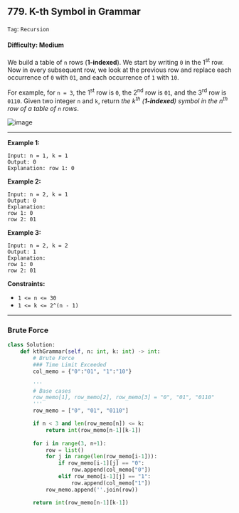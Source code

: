 ## 779. K-th Symbol in Grammar

```Tag```: ```Recursion```

#### Difficulty: Medium

We build a table of ```n``` rows (__1-indexed__). We start by writing ```0``` in the 1<sup>st</sup> row. Now in every subsequent row, we look at the previous row and replace each occurrence of ```0``` with ```01```, and each occurrence of ```1``` with ```10```.

For example, for ```n = 3```, the 1<sup>st</sup> row is ```0```, the 2<sup>nd</sup> row is ```01```, and the 3<sup>rd</sup> row is ```0110```.
Given two integer ```n``` and ```k```, return _the k<sup>th</sup> (__1-indexed__) symbol in the n<sup>th</sup> row of a table of ```n``` rows_.

![image](https://user-images.githubusercontent.com/35042430/217025342-0682e08f-7e78-4f97-8d11-465bee862b93.png)

---

__Example 1:__
```
Input: n = 1, k = 1
Output: 0
Explanation: row 1: 0
```

__Example 2:__
```
Input: n = 2, k = 1
Output: 0
Explanation: 
row 1: 0
row 2: 01
```

__Example 3:__
```
Input: n = 2, k = 2
Output: 1
Explanation: 
row 1: 0
row 2: 01
```

__Constraints:__

- ```1 <= n <= 30```
- ```1 <= k <= 2^(n - 1)```

---

### Brute Force

```Python
class Solution:
    def kthGrammar(self, n: int, k: int) -> int:
        # Brute Force
        ### Time Limit Exceeded
        col_memo = {"0":"01", "1":"10"}

        '''
        # Base cases
        row_memo[1], row_memo[2], row_memo[3] = "0", "01", "0110"
        '''
        row_memo = ["0", "01", "0110"]

        if n < 3 and len(row_memo[n]) <= k:
            return int(row_memo[n-1][k-1])
        
        for i in range(3, n+1):
            row = list()
            for j in range(len(row_memo[i-1])):
                if row_memo[i-1][j] == "0":
                    row.append(col_memo["0"])
                elif row_memo[i-1][j] == "1":
                    row.append(col_memo["1"])
            row_memo.append(''.join(row))

        return int(row_memo[n-1][k-1])
```
